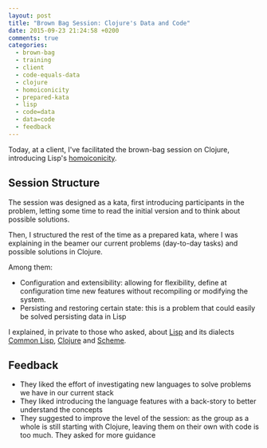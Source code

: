 ```yaml
---
layout: post
title: "Brown Bag Session: Clojure's Data and Code"
date: 2015-09-23 21:24:58 +0200
comments: true
categories:
  - brown-bag
  - training
  - client
  - code-equals-data
  - clojure
  - homoiconicity
  - prepared-kata
  - lisp
  - code=data
  - data=code
  - feedback
---
```


Today, at a client, I've facilitated the brown-bag session on Clojure, introducing Lisp's [homoiconicity][wiki-homoiconocity].

## Session Structure

The session was designed as a kata, first introducing participants in the problem, letting some time to read the initial version and to think about possible solutions.

Then, I structured the rest of the time as a prepared kata, where I was explaining in the beamer our current problems (day-to-day tasks) and possible solutions in Clojure.

Among them:

  * Configuration and extensibility: allowing for flexibility, define at configuration time new features without recompiling or modifying the system.
  * Persisting and restoring certain state: this is a problem that could easily be solved persisting data in Lisp

I explained, in private to those who asked, about [Lisp][wiki-lisp] and its dialects [Common Lisp][wiki-common-lisp], [Clojure][wiki-clojure] and [Scheme][wiki-scheme].

## Feedback

  * They liked the effort of investigating new languages to solve problems we have in our current stack
  * They liked introducing the language features with a back-story to better understand the concepts
  * They suggested to improve the level of the session: as the group as a whole is still starting with Clojure, leaving them on their own with code is too much. They asked for more guidance

[wiki-homoiconocity]: https://en.wikipedia.org/wiki/Homoiconicity
[wiki-lisp]: https://en.wikipedia.org/wiki/Lisp_(programming_language)
[wiki-scheme]: https://en.wikipedia.org/wiki/Scheme_(programming_language)
[wiki-common-lisp]: https://en.wikipedia.org/wiki/Common_Lisp
[wiki-clojure]: https://en.wikipedia.org/wiki/Clojure